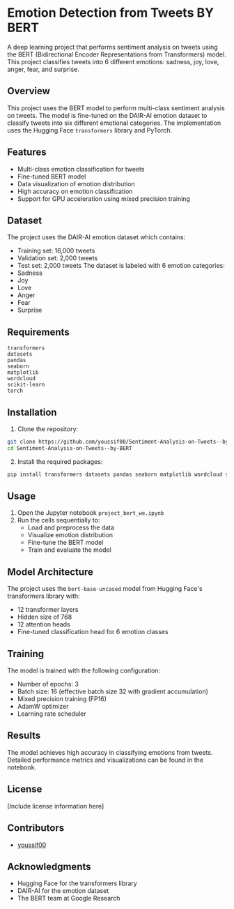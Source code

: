 # Emotion Detection from Tweets BY BERT

A deep learning project that performs sentiment analysis on tweets using the BERT (Bidirectional Encoder Representations from Transformers) model. This project classifies tweets into 6 different emotions: sadness, joy, love, anger, fear, and surprise.

## Overview

This project uses the BERT model to perform multi-class sentiment analysis on tweets. The model is fine-tuned on the DAIR-AI emotion dataset to classify tweets into six different emotional categories. The implementation uses the Hugging Face `transformers` library and PyTorch.

## Features

- Multi-class emotion classification for tweets
- Fine-tuned BERT model
- Data visualization of emotion distribution
- High accuracy on emotion classification
- Support for GPU acceleration using mixed precision training

## Dataset

The project uses the DAIR-AI emotion dataset which contains:
- Training set: 16,000 tweets
- Validation set: 2,000 tweets
- Test set: 2,000 tweets
The dataset is labeled with 6 emotion categories:
- Sadness
- Joy
- Love
- Anger
- Fear
- Surprise

## Requirements

```
transformers
datasets
pandas
seaborn
matplotlib
wordcloud 
scikit-learn
torch
```

## Installation

1. Clone the repository:
```bash
git clone https://github.com/youssif00/Sentiment-Analysis-on-Tweets--by-BERT.git
cd Sentiment-Analysis-on-Tweets--by-BERT
```

2. Install the required packages:
```bash
pip install transformers datasets pandas seaborn matplotlib wordcloud scikit-learn torch
```
## Usage

1. Open the Jupyter notebook `project_bert_we.ipynb`
2. Run the cells sequentially to:
   - Load and preprocess the data
   - Visualize emotion distribution
   - Fine-tune the BERT model
   - Train and evaluate the model

## Model Architecture

The project uses the `bert-base-uncased` model from Hugging Face's transformers library with:
- 12 transformer layers
- Hidden size of 768
- 12 attention heads
- Fine-tuned classification head for 6 emotion classes
## Training

The model is trained with the following configuration:
- Number of epochs: 3
- Batch size: 16 (effective batch size 32 with gradient accumulation)
- Mixed precision training (FP16)
- AdamW optimizer
- Learning rate scheduler

## Results

The model achieves high accuracy in classifying emotions from tweets. Detailed performance metrics and visualizations can be found in the notebook.
## License

[Include license information here]

## Contributors

- [youssif00](https://github.com/youssif00)

## Acknowledgments

- Hugging Face for the transformers library
- DAIR-AI for the emotion dataset
- The BERT team at Google Research

